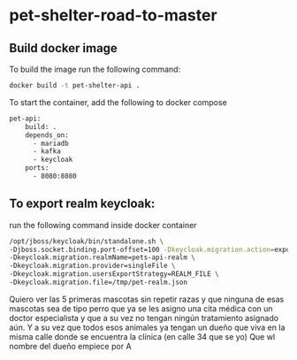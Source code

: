 # pet-shelter-road-to-master

## Build docker image
To build the image run the following command:
```bash
docker build -t pet-shelter-api .
```

To start the container, add the following to docker compose
```bash
pet-api:
    build: .
    depends_on:
      - mariadb
      - kafka
      - keycloak
    ports:
      - 8080:8080
 ```

## To export realm keycloak:

run the following command inside docker container
```bash
/opt/jboss/keycloak/bin/standalone.sh \
-Djboss.socket.binding.port-offset=100 -Dkeycloak.migration.action=export \
-Dkeycloak.migration.realmName=pets-api-realm \
-Dkeycloak.migration.provider=singleFile \
-Dkeycloak.migration.usersExportStrategy=REALM_FILE \
-Dkeycloak.migration.file=/tmp/pet-realm.json
```



Quiero ver las 5 primeras mascotas  sin repetir razas y que ninguna de esas mascotas sea de tipo perro 
que ya se les asigno una cita médica con un doctor especialista y que a su vez no tengan ningún tratamiento
asignado aún. Y a su vez que todos esos animales ya tengan  un dueño que viva en la misma calle donde se
encuentra la clínica (en calle 34 que se yo)
Que wl nombre del dueño empiece por A